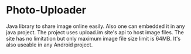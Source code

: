 # Photo-Uploader
Java library to share image online easily. Also one can embedded it in any java project. The project uses upload.im site's api to host image files. The site has no limitation but only maximum image file size limit is 64MB. It's also useable in any Android project.
